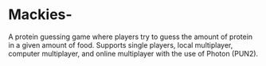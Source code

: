# Mackies-
A protein guessing game where players try to guess the amount of protein in a given amount of food. Supports single players, local multiplayer, computer multiplayer, and online multiplayer with the use of Photon (PUN2).  
